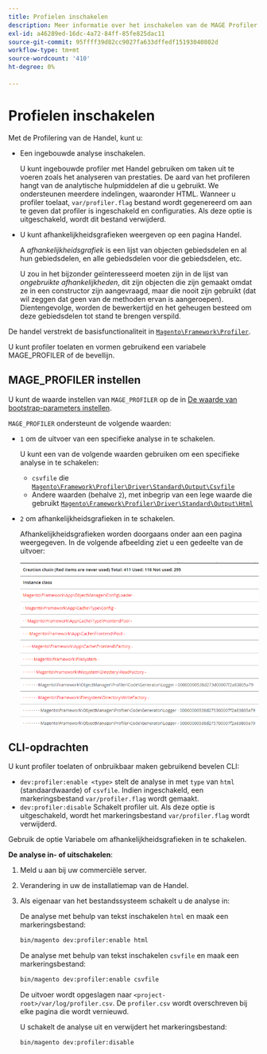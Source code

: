 ```yaml
---
title: Profielen inschakelen
description: Meer informatie over het inschakelen van de MAGE Profiler om met uw analysehulpmiddelen te gebruiken.
exl-id: a46289ed-16dc-4a72-84ff-85fe825dac11
source-git-commit: 95ffff39d82cc9027fa633dffedf15193040802d
workflow-type: tm+mt
source-wordcount: '410'
ht-degree: 0%

---
```


# Profielen inschakelen

Met de Profilering van de Handel, kunt u:

- Een ingebouwde analyse inschakelen.

  U kunt ingebouwde profiler met Handel gebruiken om taken uit te voeren zoals het analyseren van prestaties. De aard van het profileren hangt van de analytische hulpmiddelen af die u gebruikt. We ondersteunen meerdere indelingen, waaronder HTML. Wanneer u profiler toelaat, `var/profiler.flag` bestand wordt gegenereerd om aan te geven dat profiler is ingeschakeld en configuraties. Als deze optie is uitgeschakeld, wordt dit bestand verwijderd.

- U kunt afhankelijkheidsgrafieken weergeven op een pagina Handel.

  A _afhankelijkheidsgrafiek_ is een lijst van objecten gebiedsdelen en al hun gebiedsdelen, en alle gebiedsdelen voor die gebiedsdelen, etc.

  U zou in het bijzonder geïnteresseerd moeten zijn in de lijst van _ongebruikte afhankelijkheden_, dit zijn objecten die zijn gemaakt omdat ze in een constructor zijn aangevraagd, maar die nooit zijn gebruikt (dat wil zeggen dat geen van de methoden ervan is aangeroepen). Dientengevolge, worden de bewerkertijd en het geheugen besteed om deze gebiedsdelen tot stand te brengen verspild.

De handel verstrekt de basisfunctionaliteit in [`Magento\Framework\Profiler`][profiler].

U kunt profiler toelaten en vormen gebruikend een variabele MAGE_PROFILER of de bevellijn.

## MAGE_PROFILER instellen

U kunt de waarde instellen van `MAGE_PROFILER` op de in [De waarde van bootstrap-parameters instellen](../bootstrap/set-parameters.md).

`MAGE_PROFILER` ondersteunt de volgende waarden:

- `1` om de uitvoer van een specifieke analyse in te schakelen.

  U kunt een van de volgende waarden gebruiken om een specifieke analyse in te schakelen:

   - `csvfile` die [`Magento\Framework\Profiler\Driver\Standard\Output\Csvfile`][csvfile]
   - Andere waarden (behalve `2`), met inbegrip van een lege waarde die gebruikt [`Magento\Framework\Profiler\Driver\Standard\Output\Html`][html]

- `2` om afhankelijkheidsgrafieken in te schakelen.

  Afhankelijkheidsgrafieken worden doorgaans onder aan een pagina weergegeven. In de volgende afbeelding ziet u een gedeelte van de uitvoer:

  ![Afhankelijkheidsgrafieken](../../assets/configuration/depend-graphs.png)

## CLI-opdrachten

U kunt profiler toelaten of onbruikbaar maken gebruikend bevelen CLI:

- `dev:profiler:enable <type>` stelt de analyse in met `type` van `html` (standaardwaarde) of `csvfile`. Indien ingeschakeld, een markeringsbestand `var/profiler.flag` wordt gemaakt.
- `dev:profiler:disable` Schakelt profiler uit. Als deze optie is uitgeschakeld, wordt het markeringsbestand `var/profiler.flag` wordt verwijderd.

Gebruik de optie Variabele om afhankelijkheidsgrafieken in te schakelen.

**De analyse in- of uitschakelen**:

1. Meld u aan bij uw commerciële server.
1. Verandering in uw de installatiemap van de Handel.
1. Als eigenaar van het bestandssysteem schakelt u de analyse in:

   De analyse met behulp van tekst inschakelen `html` en maak een markeringsbestand:

   ```bash
   bin/magento dev:profiler:enable html
   ```

   De analyse met behulp van tekst inschakelen `csvfile` en maak een markeringsbestand:

   ```bash
   bin/magento dev:profiler:enable csvfile
   ```

   De uitvoer wordt opgeslagen naar `<project-root>/var/log/profiler.csv`. De `profiler.csv` wordt overschreven bij elke pagina die wordt vernieuwd.

   U schakelt de analyse uit en verwijdert het markeringsbestand:

   ```bash
   bin/magento dev:profiler:disable
   ```

<!-- link definitions -->

[csvfile]: https://github.com/magento/magento2/blob/2.4/lib/internal/Magento/Framework/Profiler/Driver/Standard/Output/Csvfile.php
[html]: https://github.com/magento/magento2/blob/2.4/lib/internal/Magento/Framework/Profiler/Driver/Standard/Output/Html.php
[profiler]: https://github.com/magento/magento2/blob/2.4/lib/internal/Magento/Framework/Profiler.php
